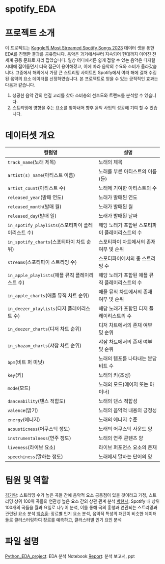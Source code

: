 # spotify_EDA

# 프로젝트 소개

이 프로젝트는 [Kaggle의 Most Streamed Spotify Songs 2023](https://www.kaggle.com/datasets/nelgiriyewithana/top-spotify-songs-2023) 데이터 셋을 통한 EDA를 진행한 결과를 공유합니다.
음악은 과거에서부터 지속되어 현대까지 이어진 전세계 공통 문화로 자리 잡았습니다. 일상 어디에서든 쉽게 접할 수 있는 음악은 
디지털 시대에 접어들면서 더욱 접근이 용이해졌고, 이에 따라 음악의 수요와 소비가 올라갔습니다. 
그중에서 해외에서 가장 큰 스트리밍 사이트인 Spotify에서 여러 해에 걸쳐 수집된 음악의 요소 데이터를 선정하였습니다. 
본 프로젝트로 얻을 수 있는 긍적적인 효과는 다음과 같습니다.

  1. 성공한 음악 간의 연결 고리를 찾아 소비층의 선호도와 트랜드를 분석할 수 있습니다.
  2. 스트리밍에 영향을 주는 요소를 찾아내어 향후 음악 사업의 성공에 기여 할 수 있습니다.

# 데이터셋 개요

| **컬럼명**                  | **설명**                                        |
|-----------------------------|-------------------------------------------------|
| `track_name`(노래 제목)     | 노래의 제목                                     |
| `artist(s)_name`(아티스트 이름) | 노래를 부른 아티스트의 이름(들)                   |
| `artist_count`(아티스트 수) | 노래에 기여한 아티스트의 수                      |
| `released_year`(발매 연도)  | 노래가 발매된 연도                               |
| `released_month`(발매 월)   | 노래가 발매된 월                                |
| `released_day`(발매 일)     | 노래가 발매된 날짜                               |
| `in_spotify_playlists`(스포티파이 플레이리스트 수) | 해당 노래가 포함된 스포티파이 플레이리스트의 수 |
| `in_spotify_charts`(스포티파이 차트 순위) | 스포티파이 차트에서의 존재 여부 및 순위             |
| `streams`(스포티파이 스트리밍 수) | 스포티파이에서의 총 스트리밍 수                    |
| `in_apple_playlists`(애플 뮤직 플레이리스트 수) | 해당 노래가 포함된 애플 뮤직 플레이리스트의 수    |
| `in_apple_charts`(애플 뮤직 차트 순위) | 애플 뮤직 차트에서의 존재 여부 및 순위              |
| `in_deezer_playlists`(디저 플레이리스트 수) | 해당 노래가 포함된 디저 플레이리스트의 수          |
| `in_deezer_charts`(디저 차트 순위) | 디저 차트에서의 존재 여부 및 순위                   |
| `in_shazam_charts`(샤잠 차트 순위) | 샤잠 차트에서의 존재 여부 및 순위                   |
| `bpm`(비트 퍼 미닛)         | 노래의 템포를 나타내는 분당 비트 수                |
| `key`(키)                   | 노래의 키(조성)                                  |
| `mode`(모드)                | 노래의 모드(메이저 또는 마이너)                  |
| `danceability`(댄스 적합도) | 노래의 댄스 적합성  |
| `valence`(밝기)           | 노래의 음악적 내용의 긍정성     |
| `energy`(에너지)          | 노래의 에너지 수준             |
| `acousticness`(어쿠스틱 정도) | 노래의 어쿠스틱 사운드 양     |
| `instrumentalness`(연주 정도) | 노래의 연주 콘텐츠 양        |
| `liveness`(라이브 요소)   | 라이브 퍼포먼스 요소의 존재      |
| `speechiness`(말하는 정도) | 노래에서 말하는 단어의 양      |

# 팀원 및 역할

[김가람](https://github.com/Ria-garam): 스트리밍 수가 높은 곡들 간에 음악적 요소 공통점이 있을 것이라고 가정, 스트리밍 상위 100위 곡들의 연관성 높은 요소 간의 상관 관계 분석
[박현서](https://github.com/hyunse21): Spotify 내 상위 100개의 곡들을 월과 요일로 나누어 분석, 이를 통해 곡의 흥행과 연관되는 스트리밍과 관련된 요소 분석
[백승훈](https://github.com/spacerwhite): 장르별 인기 요소 분석, 음악적 특성의 패턴이 비슷한 데이터들로 클러스터링하여 장르를 예측하고, 클러스터별 인기 요인 분석

# 파일 설명

[Python_EDA_project](https://colab.research.google.com/drive/1EqQkbeUVn_C72XrXDd0ZDGXgSLtSpW_o?hl=ko): EDA 분석 Notebook
[Report](): 분석 보고서, ppt
